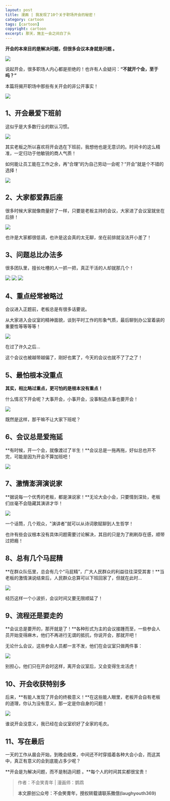 ```yaml
---
layout: post
title: 漫画 | 我发现了10个关于职场开会的秘密！
category: cartoon
tags: [cartoon]
copyright: cartoon
excerpt: 那天，施主一会之间白了头
---
```


**开会的本来目的是解决问题，但很多会议本身就是问题 。**

![](http://favorites.ren/assets/images/2020/cartoon/mimi/mimi01.jpg)

说起开会，很多职场人内心都是拒绝的！也许有人会疑问：**“不就开个会，至于吗？”**

本篇将揭开职场中那些有关开会的非公开事实！

![](http://favorites.ren/assets/images/2020/cartoon/mimi/mimi02.jpg)

## 1、开会最爱下班前

这似乎是大多数行业的默认习惯。

![](http://favorites.ren/assets/images/2020/cartoon/mimi/mimi03.jpg)

其实老板之所以喜欢将开会选在下班前，我想他也是无意识的。时间卡的这么精准，一定归功于他敏锐的商人气质！

如何能让员工能在工作之余，再“合理”的为自己劳动一会呢？“开会”就是个不错的选择！

![](http://favorites.ren/assets/images/2020/cartoon/mimi/mimi04.jpg)

## 2、大家都爱靠后座

很多时候大家就像商量好了一样，只要是老板主持的会议，大家进了会议室就坐在后排！

![](http://favorites.ren/assets/images/2020/cartoon/mimi/mimi05.jpg)

也许是大家都很低调，也许是这会真的太无聊，坐在前排就没法开小差了！

## 3、问题总比办法多

很多团队里，擅长吐槽的人一抓一把，真正干活的人却就那几个！

![](http://favorites.ren/assets/images/2020/cartoon/mimi/mimi06.jpg)
![](http://favorites.ren/assets/images/2020/cartoon/mimi/mimi07.jpg)
![](http://favorites.ren/assets/images/2020/cartoon/mimi/mimi08.jpg)

## 4、重点经常被略过

会议进入正题前，老板总是有很多话要说。
 
从大家进入会议室的精神面貌，谈到平时工作的形象气质，最后聊到办公室着装的重要性等等等等！

![](http://favorites.ren/assets/images/2020/cartoon/mimi/mimi09.jpg)

在过了许久之后...

这个会议也被越带越偏了，刚好也累了，今天的会议也就不了了之了！


## 5、最怕根本没重点 

**其实，相比略过重点，更可怕的是根本没有重点！**

什么情况下开会呢？大事开会，小事开会，没事制造点事也要开会！

![](http://favorites.ren/assets/images/2020/cartoon/mimi/mimi10.jpg)

既然是这样，那干嘛不让大家下班呢？

## 6、会议总是爱拖延

**有时候，开一个会，就像渡过了半生！**会议总是一拖再拖，好似总也开不完，可能是因为开会不算加班吧！

![](http://favorites.ren/assets/images/2020/cartoon/mimi/mimi11.jpg)

## 7、激情澎湃演说家
 
**据说每一个优秀的老板，都是演说家！**无论大会小会，只要情到深处，老板们丝毫不会隐藏其演讲才华！

![](http://favorites.ren/assets/images/2020/cartoon/mimi/mimi12.jpg)

一个话筒，几个观众，"演讲者"就可以从诗词歌赋聊到人生哲学！

也许有些会议根本没有具体问题需要讨论解决，其目的只是为了刷刷存在感，顺带过把瘾！


## 8、总有几个马屁精
 
**在群众队伍里，总会有几个“马屁精”，广大人民群众的利益往往深受其害！**当老板的激情演说结束后，人民群众总算可以下班回家了，但就在此时...

![](http://favorites.ren/assets/images/2020/cartoon/mimi/mimi13.jpg)

经历这样一个小波折，会议时间又要无限顺延了！


## 9、流程还是要走的 

**会议总是要开的，那开就是了！**各种形式为主的会议接踵而至，一些参会人员开始变得麻木，他们不再进行无谓的抵抗，你说开会，那就开吧！
 
无论什么会议，这些参会人员都一言不发，他们在会议室只做两件事：

![](http://favorites.ren/assets/images/2020/cartoon/mimi/mimi14.jpg)

别担心，他们只在开会时这样，离开会议室后，又会变得生龙活虎！


## 10、开会收获特别多

后来，**有能人发现了开会的终极意义！**在这些能人眼里，老板开会自有老板的道理，你认为没有意义，那一定是你自身的问题！

![](http://favorites.ren/assets/images/2020/cartoon/mimi/mimi15.jpg)

谁说开会没意义，我已经在会议室织好了全家的毛衣。


## 11、写在最后

一天的工作从晨会开始，到晚会结束，中间还不时穿插着各种大会小会，而这其中，真正有意义的会到底能占多少呢？

**开会是为解决问题，而不是制造问题 。**每个人的时间其实都很宝贵！


>作者：不会笑青年 | 漫画师：鹦鹉
>
>**本文原创公众号：不会笑青年，授权转载请联系微信(laughyouth369)**
